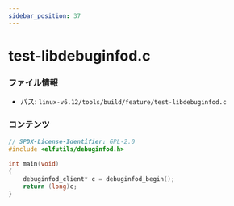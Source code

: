 ```yaml
---
sidebar_position: 37
---
```

# test-libdebuginfod.c

### ファイル情報

- パス: `linux-v6.12/tools/build/feature/test-libdebuginfod.c`

### コンテンツ

```c
// SPDX-License-Identifier: GPL-2.0
#include <elfutils/debuginfod.h>

int main(void)
{
	debuginfod_client* c = debuginfod_begin();
	return (long)c;
}

```
